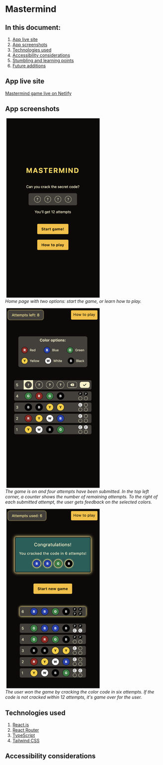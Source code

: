 # Mastermind

## In this document:
1. [App live site](#app-live-site)
2. [App screenshots](#screenshots)
3. [Technologies used](#technologies-used)
4. [Accessibility considerations](#accessibility-considerations)
5. [Stumbling and learning points](#stumbling-and-learning-points)
6. [Future additions](#future-additions)

## App live site
[Mastermind game live on Netlify](https://mastermind-v2-ajo-b.netlify.app/)

## App screenshots
![]() <img src="/src/assets/mastermind-start.png" width=300px alt="Mastermind home page.">  
*Home page with two options: start the game, or learn how to play.*

![]() <img src="/src/assets/mastermind-gameon.png" width=300px alt="Mastermind game on. Four attempts have been submitted.">  
*The game is on and four attempts have been submitted. In the top left corner, a counter shows the number of remaining attempts. To the right of each submitted attempt, the user gets feedback on the selected colors.*

![]() <img src="/src/assets/mastermind-gamewon.png" width=300px alt="Mastermind game won. The user is congratulated for cracking the code in six attempts.">  
*The user won the game by cracking the color code in six attempts. If the code is not cracked within 12 attempts, it's game over for the user.*

## Technologies used
1. [React.js](https://react.dev/)
2. [React Router](https://reactrouter.com/)
3. [TypeScript](https://www.typescriptlang.org/)
4. [Tailwind CSS](https://v2.tailwindcss.com/)

## Accessibility considerations


